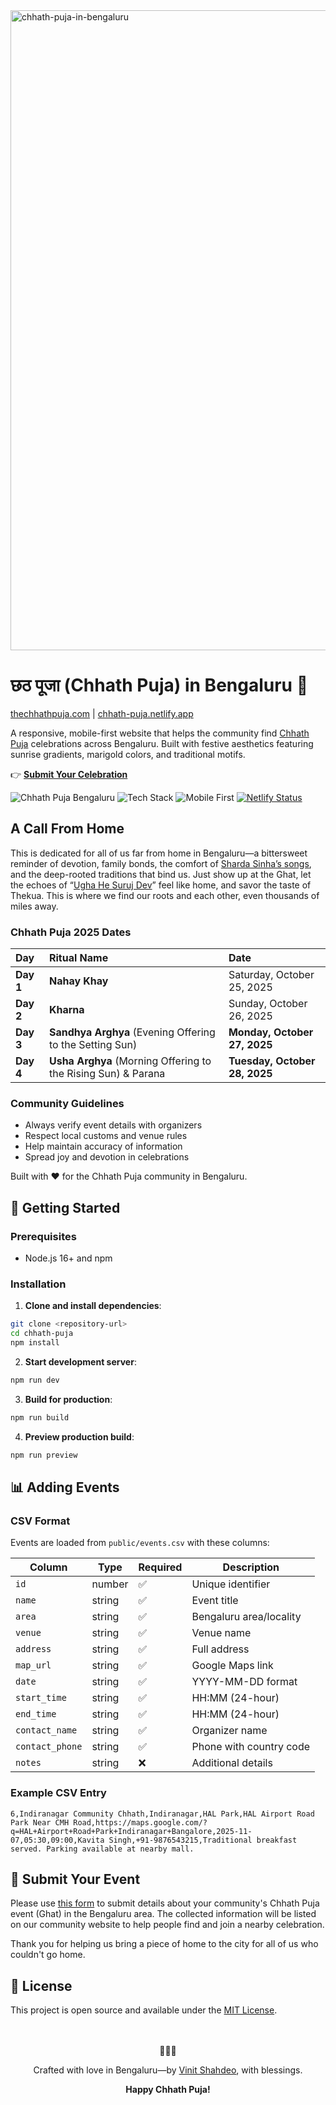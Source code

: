 <img width="1536" height="1024" alt="chhath-puja-in-bengaluru" src="https://github.com/user-attachments/assets/c6bfaea0-ed10-4277-b096-637c570d58c2" />

# छठ पूजा (Chhath Puja) in Bengaluru 🌅

[thechhathpuja.com](http://thechhathpuja.com/) | [chhath-puja.netlify.app](https://chhath-puja.netlify.app/)

A responsive, mobile-first website that helps the community find [Chhath Puja](https://artsandculture.google.com/story/how-chhath-puja-is-celebrated-samoolam/9QXxQ8xSNXhwjw?hl=en) celebrations across Bengaluru. Built with festive aesthetics featuring sunrise gradients, marigold colors, and traditional motifs.

👉 **[Submit Your Celebration](https://forms.gle/RDoXHfEvTTwQRpin7)**

![Chhath Puja Bengaluru](https://img.shields.io/badge/Festival-Chhath%20Puja-orange) ![Tech Stack](https://img.shields.io/badge/Tech-React%20%7C%20Vite%20%7C%20Tailwind-blue) ![Mobile First](https://img.shields.io/badge/Design-Mobile%20First-green) [![Netlify Status](https://api.netlify.com/api/v1/badges/852d3117-19cc-4f42-8d1f-d777f9eac5f6/deploy-status)](https://app.netlify.com/projects/chhath-puja/deploys)

## A Call From Home

This is dedicated for all of us far from home in Bengaluru—a bittersweet reminder of devotion, family bonds, the comfort of [Sharda Sinha’s songs](https://youtu.be/6DePUrUWtmE?list=RD6DePUrUWtmE&t=57), and the deep-rooted traditions that bind us. Just show up at the Ghat, let the echoes of “[Ugha He Suruj Dev](https://youtu.be/6e6Hp6R5SVU?list=RD6e6Hp6R5SVU&t=47)” feel like home, and savor the taste of Thekua. This is where we find our roots and each other, even thousands of miles away.

### Chhath Puja 2025 Dates

| Day | Ritual Name | Date |
| :--- | :--- | :--- |
| **Day 1** | **Nahay Khay** | Saturday, October 25, 2025 |
| **Day 2** | **Kharna** | Sunday, October 26, 2025 |
| **Day 3** | **Sandhya Arghya** (Evening Offering to the Setting Sun) | **Monday, October 27, 2025** |
| **Day 4** | **Usha Arghya** (Morning Offering to the Rising Sun) & Parana | **Tuesday, October 28, 2025** |

### Community Guidelines
- Always verify event details with organizers
- Respect local customs and venue rules
- Help maintain accuracy of information
- Spread joy and devotion in celebrations

Built with ❤️ for the Chhath Puja community in Bengaluru. 

## 🚀 Getting Started

### Prerequisites
- Node.js 16+ and npm

### Installation

1. **Clone and install dependencies**:
```bash
git clone <repository-url>
cd chhath-puja
npm install
```

2. **Start development server**:
```bash
npm run dev
```

3. **Build for production**:
```bash
npm run build
```

4. **Preview production build**:
```bash
npm run preview
```

## 📊 Adding Events

### CSV Format
Events are loaded from `public/events.csv` with these columns:

| Column | Type | Required | Description |
|--------|------|----------|-------------|
| `id` | number | ✅ | Unique identifier |
| `name` | string | ✅ | Event title |
| `area` | string | ✅ | Bengaluru area/locality |
| `venue` | string | ✅ | Venue name |
| `address` | string | ✅ | Full address |
| `map_url` | string | ✅ | Google Maps link |
| `date` | string | ✅ | YYYY-MM-DD format |
| `start_time` | string | ✅ | HH:MM (24-hour) |
| `end_time` | string | ✅ | HH:MM (24-hour) |
| `contact_name` | string | ✅ | Organizer name |
| `contact_phone` | string | ✅ | Phone with country code |
| `notes` | string | ❌ | Additional details |

### Example CSV Entry
```csv
6,Indiranagar Community Chhath,Indiranagar,HAL Park,HAL Airport Road Park Near CMH Road,https://maps.google.com/?q=HAL+Airport+Road+Park+Indiranagar+Bangalore,2025-11-07,05:30,09:00,Kavita Singh,+91-9876543215,Traditional breakfast served. Parking available at nearby mall.
```

## 🤝 Submit Your Event

Please use [this form](https://forms.gle/RDoXHfEvTTwQRpin7) to submit details about your community's Chhath Puja event (Ghat) in the Bengaluru area. The collected information will be listed on our community website to help people find and join a nearby celebration.

Thank you for helping us bring a piece of home to the city for all of us who couldn't go home.

## 📄 License

This project is open source and available under the [MIT License](LICENSE).

<div align="center">
<br/><br/>
🙏🌅🙏
<br/>

Crafted with love in Bengaluru—by <a href="https://vinitshahdeo.com/">Vinit Shahdeo</a>, with blessings.

<strong>Happy Chhath Puja!</strong>

</div>
